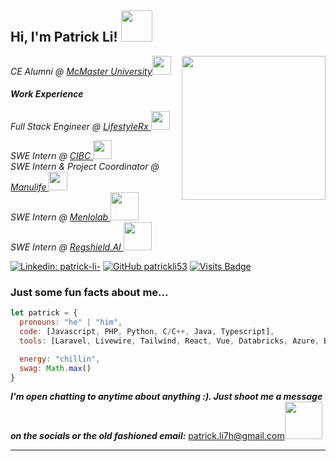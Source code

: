 <h2> Hi, I'm Patrick Li! <img src="https://media.giphy.com/media/69bK4OX5RcklWMM69Z/giphy.gif" width="50"></h2>
<img align='right' src="https://media.giphy.com/media/M4NykXxUE0HAcK7UJ6/giphy.gif" width="230">
<p><em>CE Alumni @ <a href="https://www.eng.mcmaster.ca/ece/">McMaster University</a><img src="https://media.giphy.com/media/gcvK34X4p1Villj88T/giphy.gif" width="30"></br>
<h4>Work Experience </h4>
Full Stack Engineer @ <a href="https://lifestylerx.io/">LifestyleRx  </a><img src="[https://www.cibc.com/content/dam/global-assets/logos/cibc-logos/no-tagline/cibc-logo-colour-142x36.svg](https://lifestylerx.io/images/lrx_logo.svg)" width="30"> </br>

SWE Intern @ <a href="https://cibc.com/">CIBC  </a><img src="https://www.cibc.com/content/dam/global-assets/logos/cibc-logos/no-tagline/cibc-logo-colour-142x36.svg" width="30"> </br>
SWE Intern & Project Coordinator @ <a href="https://manulife.com/">Manulife  </a><img src="https://www.manulife.ca/content/dam/consumer-portal/logo/en/manulife-home-100.svg" width="30"> </br>
SWE Intern @ <a href="https://menlolab.com/">Menlolab  </a><img src="https://menlolab.com/images/color_logo_transparent-p-500.png" width="45"> </br>
SWE Intern @ <a href="https://www.regshield.ai/">Regshield.AI  </a><img src="https://www.regshield.ai/uploads/1/3/0/8/130808612/published/regshield-logo-final.jpeg?1598841519" width="45"> </br>


</em></p>


[![Linkedin: patrick-li-](https://img.shields.io/badge/-patrick-li--blue?style=flat-square&logo=Linkedin&logoColor=white&link=https://www.linkedin.com/in/patrick-li-/)](https://www.linkedin.com/in/patrick-li-/)
[![GitHub patrickli53](https://img.shields.io/github/followers/patrickli53?label=follow&style=social)](https://github.com/patrickli53)
[![Visits Badge](https://badges.pufler.dev/visits/patrickli53/patrickli53)](https://badges.pufler.dev)

### Just some fun facts about me... 
<!-- <img src="https://media.giphy.com/media/1zi2PKrEjKaHgCqraa/giphy.gif" width="50"> -->
```javascript
let patrick = {
  pronouns: "he" | "him",
  code: [Javascript, PHP, Python, C/C++, Java, Typescript],
  tools: [Laravel, Livewire, Tailwind, React, Vue, Databricks, Azure, BulkAPI 2.0, Pyspark, Node.js, Express, Spring Boot, MongoDB],

  energy: "chillin",
  swag: Math.max()
}
```

<em><b>I'm open chatting to anytime about anything :). Just shoot me a message on the socials or the old fashioned email:</b></em> <a href="mailto:patrick.li7h@gmail.com">patrick.li7h@gmail.com</a><img src="https://media.giphy.com/media/Q5pH4UmOiQciITstXU/giphy.gif" width="60">

---
